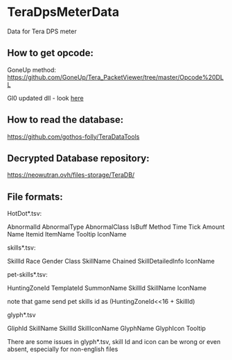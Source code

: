 # TeraDpsMeterData
Data for Tera DPS meter

How to get opcode:
--------------------
GoneUp method: https://github.com/GoneUp/Tera_PacketViewer/tree/master/Opcode%20DLL

Gl0 updated dll - look [here](https://github.com/neowutran/TeraDpsMeterData/blob/master/copypaste-tuto/Gl0-opcodes.txt)

How to read the database: 
----------------------
https://github.com/gothos-folly/TeraDataTools

Decrypted Database repository:
----------------------
https://neowutran.ovh/files-storage/TeraDB/

File formats:
----------------------
HotDot*.tsv:

AbnormalId	AbnormalType	AbnormalClass	IsBuff	Method	Time	Tick	Amount	Name	Itemid	ItemName	Tooltip	IconName


skills*.tsv:

SkillId	Race	Gender	Class	SkillName	Chained	SkillDetailedInfo IconName


pet-skills*.tsv:

HuntingZoneId	TemplateId	SummonName	SkillId	SkillName	IconName

note that game send pet skills id as (HuntingZoneId<<16 + SkillId)

glyph*.tsv

GliphId	SkillName	SkillId	SkillIconName	GlyphName	GlyphIcon	Tooltip

There are some issues in glyph*.tsv, skill Id and icon can be wrong or even absent, especially for non-english files
